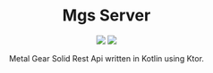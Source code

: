 <h1 align="center">Mgs Server</h1>

<p align="center">
  <img src="https://img.shields.io/badge/kotlin-%237F52FF.svg?style=for-the-badge&logo=kotlin&logoColor=white"> 
  <img src="https://img.shields.io/badge/ktor-%2300A6F2.svg?style=for-the-badge&logo=kotlin&logoColor=white"> 
</p>

<p align="center">  
Metal Gear Solid Rest Api written in Kotlin using Ktor.
</p>
</br>
